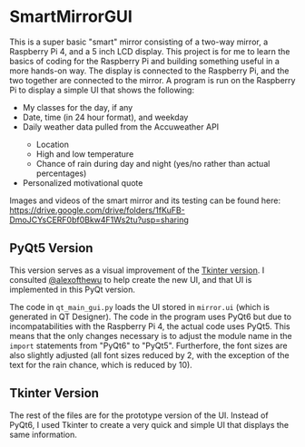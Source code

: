 # SmartMirrorGUI
This is a super basic "smart" mirror consisting of a two-way mirror, a Raspberry Pi 4, and a 5 inch LCD display. This project is for me to learn the basics of coding for the Raspberry Pi and building something useful in a more hands-on way. The display is connected to the Raspberry Pi, and the two together are connected to the mirror. A program is run on the Raspberry Pi to display a simple UI that shows the following:
<ul>
  <li>My classes for the day, if any</li>
  <li>Date, time (in 24 hour format), and weekday</li>
  <li>Daily weather data pulled from the Accuweather API</li>
  <ul>
    <li>Location</li>
    <li>High and low temperature</li>
    <li>Chance of rain during day and night (yes/no rather than actual percentages)</li>
  </ul>
  <li>Personalized motivational quote</li>
</ul>

Images and videos of the smart mirror and its testing can be found here: https://drive.google.com/drive/folders/1fKuFB-DmoJCYsCERF0bf0Bkw4F1Ws2tu?usp=sharing

## PyQt5 Version

This version serves as a visual improvement of the [Tkinter version](https://github.com/RicePandaaaa/SmartMirrorGUI/blob/main/README.md#tkinter-version). I consulted [@alexofthewu](https://github.com/alexofthewu) to help create the new UI, and that UI is implemented in this PyQt version.

The code in `qt_main_gui.py` loads the UI stored in `mirror.ui` (which is generated in QT Designer). The code in the program uses PyQt6 but due to incompatabilities with the Raspberry Pi 4, the actual code uses PyQt5. This means that the only changes necessary is to adjust the module name in the `import` statements from "PyQt6" to "PyQt5". Furtherfore, the font sizes are also slightly adjusted (all font sizes reduced by 2, with the exception of the text for the rain chance, which is reduced by 10).

## Tkinter Version
The rest of the files are for the prototype version of the UI. Instead of PyQt6, I used Tkinter to create a very quick and simple UI that displays the same information. 
